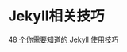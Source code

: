 # Jekyll相关技巧

[48 个你需要知道的 Jekyll 使用技巧](https://crispgm.com/page/48-tips-for-jekyll-you-should-know.html)